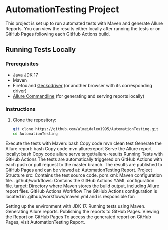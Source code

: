 # AutomationTesting Project

This project is set up to run automated tests with Maven and generate Allure Reports. You can view the results either locally after running the tests or on GitHub Pages following each GitHub Actions build.

## Running Tests Locally

### Prerequisites

- Java JDK 17
- Maven
- Firefox and [Geckodriver](https://github.com/mozilla/geckodriver/releases) (or another browser with its corresponding driver)
- [Allure Commandline](https://docs.qameta.io/allure/#_installing_a_commandline) (for generating and serving reports locally)

### Instructions

1. Clone the repository:
   ```bash
   git clone https://github.com/almeidaleo1995/AutomationTesting.git
   cd AutomationTesting
Execute the tests with Maven:
bash
Copy code
mvn clean test
Generate the Allure report:
bash
Copy code
mvn allure:report
Serve the Allure report locally:
bash
Copy code
allure serve target/allure-results
Running Tests with GitHub Actions
The tests are automatically triggered on GitHub Actions with each push or pull request to the master branch.
The results are published to GitHub Pages and can be viewed at: AutomationTesting Report.
Project Structure
src: Contains the test source code.
pom.xml: Maven configuration file.
.github/workflows: Contains the GitHub Actions YAML configuration file.
target: Directory where Maven stores the build output, including Allure report files.
GitHub Actions Workflow
The GitHub Actions configuration is located in .github/workflows/maven.yml and is responsible for:

Setting up the environment with JDK 17.
Running tests using Maven.
Generating Allure reports.
Publishing the reports to GitHub Pages.
Viewing the Report on GitHub Pages
To access the generated report on GitHub Pages, visit AutomationTesting Report.
